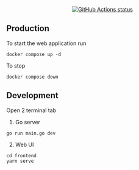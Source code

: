 <p align="center">
  <a href="https://github.com/saguywalker/sitcompetence/actions"><img alt="GitHub Actions status" src="https://https://github.com/saguywalker/sitcompetence/workflows/Go/badge.svg"></a>
</p>

## Production
To start the web application run
```
docker compose up -d
```

To stop
```
docker compose down
```

## Development
Open 2 terminal tab
1. Go server
```
go run main.go dev
```

2. Web UI
```
cd frontend
yarn serve
```
